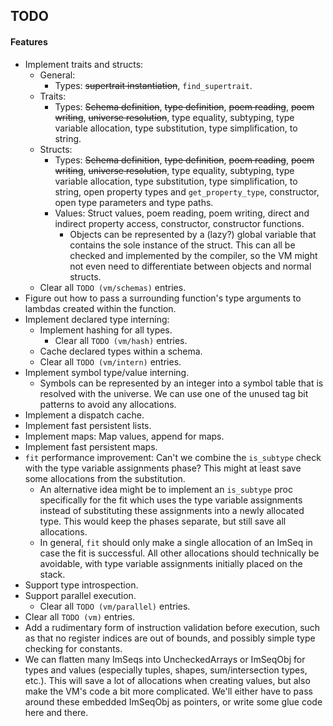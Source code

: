 ## TODO

#### Features

- Implement traits and structs:
  - General:
    - Types: ~~supertrait instantiation~~, `find_supertrait`.
  - Traits: 
    - Types: ~~Schema definition~~, ~~type definition~~, ~~poem reading~~, ~~poem writing~~, ~~universe resolution~~, type equality, subtyping, type variable allocation, type substitution, type simplification, to string.
  - Structs:
    - Types: ~~Schema definition~~, ~~type definition~~, ~~poem reading~~, ~~poem writing~~, ~~universe resolution~~, type equality, subtyping, type variable allocation, type substitution, type simplification, to string, open property types and `get_property_type`, constructor, open type parameters and type paths.
    - Values: Struct values, poem reading, poem writing, direct and indirect property access, constructor, constructor functions.
      - Objects can be represented by a (lazy?) global variable that contains the sole instance of the struct. This can all be checked and implemented by the compiler, so the VM might not even need to differentiate between objects and normal structs.
  - Clear all `TODO (vm/schemas)` entries.
- Figure out how to pass a surrounding function's type arguments to lambdas created within the function.
- Implement declared type interning:
  - Implement hashing for all types.
    - Clear all `TODO (vm/hash)` entries.
  - Cache declared types within a schema.
  - Clear all `TODO (vm/intern)` entries.
- Implement symbol type/value interning.
  - Symbols can be represented by an integer into a symbol table that is resolved with the universe. We can use one of the unused tag bit patterns to avoid any allocations.
- Implement a dispatch cache.
- Implement fast persistent lists.
- Implement maps: Map values, append for maps.
- Implement fast persistent maps.
- `fit` performance improvement: Can't we combine the `is_subtype` check with the type variable assignments phase? This might at least save some allocations from the substitution.
  - An alternative idea might be to implement an `is_subtype` proc specifically for the fit which uses the type variable assignments instead of substituting these assignments into a newly allocated type. This would keep the phases separate, but still save all allocations.
  - In general, `fit` should only make a single allocation of an ImSeq in case the fit is successful. All other allocations should technically be avoidable, with type variable assignments initially placed on the stack.
- Support type introspection.
- Support parallel execution.
  - Clear all `TODO (vm/parallel)` entries.
- Clear all `TODO (vm)` entries.
- Add a rudimentary form of instruction validation before execution, such as that no register indices are out of bounds, and possibly simple type checking for constants.
- We can flatten many ImSeqs into UncheckedArrays or ImSeqObj for types and values (especially tuples, shapes, sum/intersection types, etc.). This will save a lot of allocations when creating values, but also make the VM's code a bit more complicated. We'll either have to pass around these embedded ImSeqObj as pointers, or write some glue code here and there.
